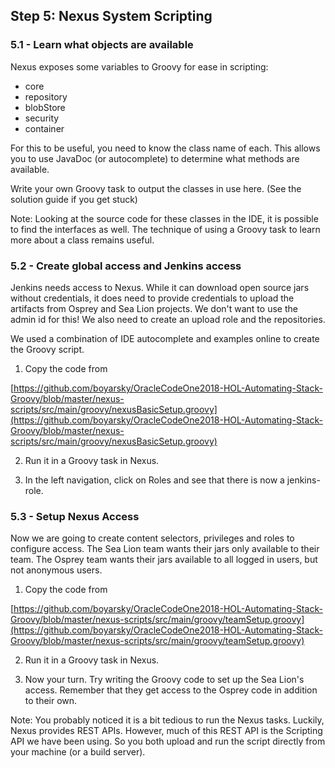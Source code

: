 ## Step 5: Nexus System Scripting

### 5.1 - Learn what objects are available

Nexus exposes some variables to Groovy for ease in scripting:

- core
- repository
- blobStore
- security
- container

For this to be useful, you need to know the class name of each. This allows you to use JavaDoc (or autocomplete) to determine what methods are available.

Write your own Groovy task to output the classes in use here. (See the solution guide if you get stuck)

Note: Looking at the source code for these classes in the IDE, it is possible to find the interfaces as well. The technique of using a Groovy task to learn more about a class remains useful.

### 5.2 - Create global access and Jenkins access

Jenkins needs access to Nexus. While it can download open source jars without credentials, it does need to provide credentials to upload the artifacts from Osprey and Sea Lion projects. We don&#39;t want to use the admin id for this! We also need to create an upload role and the repositories.

We used a combination of IDE autocomplete and examples online to create the Groovy script.

1. Copy the code from

[https://github.com/boyarsky/OracleCodeOne2018-HOL-Automating-Stack-Groovy/blob/master/nexus-scripts/src/main/groovy/nexusBasicSetup.groovy](https://github.com/boyarsky/OracleCodeOne2018-HOL-Automating-Stack-Groovy/blob/master/nexus-scripts/src/main/groovy/nexusBasicSetup.groovy)

2. Run it in a Groovy task in Nexus.

1. In the left navigation, click on Roles and see that there is now a jenkins-role.

### 5.3 - Setup Nexus Access

Now we are going to create content selectors, privileges and roles to configure access. The Sea Lion team wants their jars only available to their team. The Osprey team wants their jars available to all logged in users, but not anonymous users.



1. Copy the code from

[https://github.com/boyarsky/OracleCodeOne2018-HOL-Automating-Stack-Groovy/blob/master/nexus-scripts/src/main/groovy/teamSetup.groovy](https://github.com/boyarsky/OracleCodeOne2018-HOL-Automating-Stack-Groovy/blob/master/nexus-scripts/src/main/groovy/teamSetup.groovy)

2. Run it in a Groovy task in Nexus.

1. Now your turn. Try writing the Groovy code to set up the Sea Lion&#39;s access. Remember that they get access to the Osprey code in addition to their own.

Note: You probably noticed it is a bit tedious to run the Nexus tasks. Luckily, Nexus provides REST APIs. However, much of this REST API is the Scripting API we have been using. So you both upload and run the script directly from your machine (or a build server).